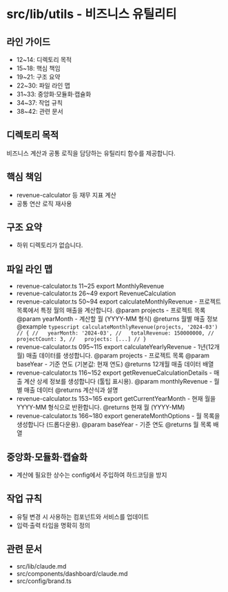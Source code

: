 # src/lib/utils - 비즈니스 유틸리티

## 라인 가이드
- 12~14: 디렉토리 목적
- 15~18: 핵심 책임
- 19~21: 구조 요약
- 22~30: 파일 라인 맵
- 31~33: 중앙화·모듈화·캡슐화
- 34~37: 작업 규칙
- 38~42: 관련 문서

## 디렉토리 목적
비즈니스 계산과 공통 로직을 담당하는 유틸리티 함수를 제공합니다.

## 핵심 책임
- revenue-calculator 등 재무 지표 계산
- 공통 연산 로직 재사용

## 구조 요약
- 하위 디렉토리가 없습니다.

## 파일 라인 맵
- revenue-calculator.ts 11~25 export MonthlyRevenue
- revenue-calculator.ts 26~49 export RevenueCalculation
- revenue-calculator.ts 50~94 export calculateMonthlyRevenue - 프로젝트 목록에서 특정 월의 매출을 계산합니다. @param projects - 프로젝트 목록 @param yearMonth - 계산할 월 (YYYY-MM 형식) @returns 월별 매출 정보 @example ```typescript calculateMonthlyRevenue(projects, '2024-03') // { //   yearMonth: '2024-03', //   totalRevenue: 150000000, //   projectCount: 3, //   projects: [...] // } ```
- revenue-calculator.ts 095~115 export calculateYearlyRevenue - 1년(12개월) 매출 데이터를 생성합니다. @param projects - 프로젝트 목록 @param baseYear - 기준 연도 (기본값: 현재 연도) @returns 12개월 매출 데이터 배열
- revenue-calculator.ts 116~152 export getRevenueCalculationDetails - 매출 계산 상세 정보를 생성합니다 (툴팁 표시용). @param monthlyRevenue - 월별 매출 데이터 @returns 계산식과 설명
- revenue-calculator.ts 153~165 export getCurrentYearMonth - 현재 월을 YYYY-MM 형식으로 반환합니다. @returns 현재 월 (YYYY-MM)
- revenue-calculator.ts 166~180 export generateMonthOptions - 월 목록을 생성합니다 (드롭다운용). @param baseYear - 기준 연도 @returns 월 목록 배열

## 중앙화·모듈화·캡슐화
- 계산에 필요한 상수는 config에서 주입하여 하드코딩을 방지

## 작업 규칙
- 유틸 변경 시 사용하는 컴포넌트와 서비스를 업데이트
- 입력·출력 타입을 명확히 정의

## 관련 문서
- src/lib/claude.md
- src/components/dashboard/claude.md
- src/config/brand.ts

